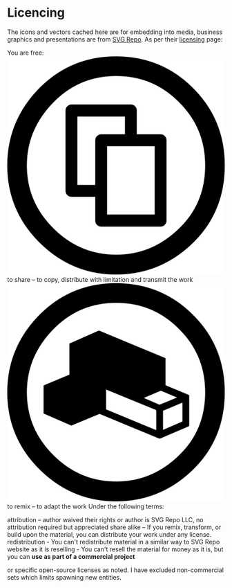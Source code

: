 # Licencing

The icons and vectors cached here are for embedding into media, business graphics and presentations are from <a href="https://www.svgrepo.com" target="_blank">SVG Repo</a>. As per their [licensing](https://www.svgrepo.com/page/licensing/) page:

You are free:
![](./creative-commons-share-svgrepo-com.svg) to share – to copy, distribute with limitation and transmit the work
![](./creative-commons-remix-svgrepo-com.svg)to remix – to adapt the work
Under the following terms:

attribution – author waived their rights or author is SVG Repo LLC, no attribution required but appreciated
share alike – If you remix, transform, or build upon the material, you can distribute your work under any license.
redistribution - You can't redistribute material in a similar way to SVG Repo website as it is
reselling - You can't resell the material for money as it is, but you can **use as part of a commercial project**

or specific open-source licenses as noted. I have excluded non-commercial sets which limits spawning new entities.
